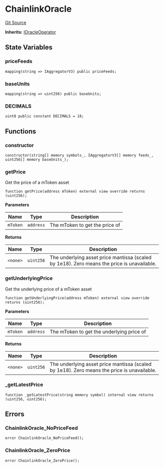 # ChainlinkOracle
[Git Source](https://github.com/malda-protocol/malda-lending/blob/6ea8fcbab45a04b689cc49c81c736245cab92c98/src\oracles\ChainlinkOracle.sol)

**Inherits:**
[IOracleOperator](/src\interfaces\IOracleOperator.sol\interface.IOracleOperator.md)


## State Variables
### priceFeeds

```solidity
mapping(string => IAggregatorV3) public priceFeeds;
```


### baseUnits

```solidity
mapping(string => uint256) public baseUnits;
```


### DECIMALS

```solidity
uint8 public constant DECIMALS = 18;
```


## Functions
### constructor


```solidity
constructor(string[] memory symbols_, IAggregatorV3[] memory feeds_, uint256[] memory baseUnits_);
```

### getPrice

Get the price of a mToken asset


```solidity
function getPrice(address mToken) external view override returns (uint256);
```
**Parameters**

|Name|Type|Description|
|----|----|-----------|
|`mToken`|`address`|The mToken to get the price of|

**Returns**

|Name|Type|Description|
|----|----|-----------|
|`<none>`|`uint256`|The underlying asset price mantissa (scaled by 1e18). Zero means the price is unavailable.|


### getUnderlyingPrice

Get the underlying price of a mToken asset


```solidity
function getUnderlyingPrice(address mToken) external view override returns (uint256);
```
**Parameters**

|Name|Type|Description|
|----|----|-----------|
|`mToken`|`address`|The mToken to get the underlying price of|

**Returns**

|Name|Type|Description|
|----|----|-----------|
|`<none>`|`uint256`|The underlying asset price mantissa (scaled by 1e18). Zero means the price is unavailable.|


### _getLatestPrice


```solidity
function _getLatestPrice(string memory symbol) internal view returns (uint256, uint256);
```

## Errors
### ChainlinkOracle_NoPriceFeed

```solidity
error ChainlinkOracle_NoPriceFeed();
```

### ChainlinkOracle_ZeroPrice

```solidity
error ChainlinkOracle_ZeroPrice();
```

